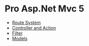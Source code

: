 # Pro Asp.Net Mvc 5

- [Route System](https://chesterzengjian.github.io/2020/02/15/AspNet-MVC5-Route-System/ "Route System")
- [Controller and Action](https://chesterzengjian.github.io/2020/02/18/AspNet-MVC5-Controller-and-Action/ "Controller and Action")
- [Filter](https://chesterzengjian.github.io/2020/02/22/AspNet-MVC5-Filter/ "Filter")
- [Models](https://chesterzengjian.github.io/2020/02/23/AspNet-MVC5-Models/ "Models")


